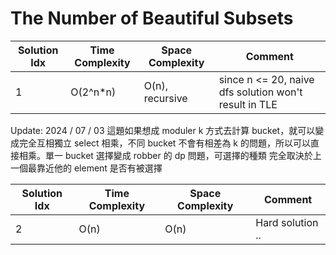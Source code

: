 # The Number of Beautiful Subsets

| Solution Idx | Time Complexity | Space Complexity | Comment                                               |
| ------------ | --------------- | ---------------- | ----------------------------------------------------- |
| 1            | O(2^n\*n)       | O(n), recursive  | since n <= 20, naive dfs solution won't result in TLE |

Update: 2024 / 07 / 03
這題如果想成 moduler k 方式去計算 bucket，就可以變成完全互相獨立 select 相乘，不同 bucket
不會有相差為 k 的問題，所以可以直接相乘。單一 bucket 選擇變成 robber 的 dp 問題，可選擇的種類
完全取決於上一個最靠近他的 element 是否有被選擇

| Solution Idx | Time Complexity | Space Complexity | Comment          |
| ------------ | --------------- | ---------------- | ---------------- |
| 2            | O(n)            | O(n)             | Hard solution .. |
